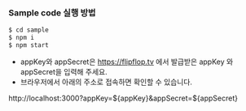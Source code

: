 ### Sample code 실행 방법
```sh
$ cd sample
$ npm i
$ npm start
```

- appKey와 appSecret은 https://flipflop.tv 에서 발급받은 appKey 와 appSecret을 입력해 주세요.
- 브라우저에서 아래의 주소로 접속하면 확인할 수 있습니다.

http://localhost:3000?appKey=${appKey}&appSecret=${appSecret}